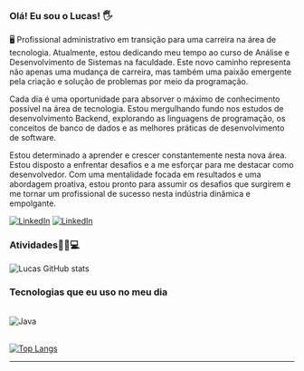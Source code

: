 ### Olá! Eu sou o Lucas! 🖐️

🖥️ Profissional administrativo em transição para uma carreira na área de tecnologia. Atualmente, estou dedicando meu tempo ao curso de Análise e Desenvolvimento de Sistemas na faculdade. Este novo caminho representa não apenas uma mudança de carreira, mas também uma paixão emergente pela criação e solução de problemas por meio da programação.

Cada dia é uma oportunidade para absorver o máximo de conhecimento possível na área de tecnologia. Estou mergulhando fundo nos estudos de desenvolvimento Backend, explorando as linguagens de programação, os conceitos de banco de dados e as melhores práticas de desenvolvimento de software.

Estou determinado a aprender e crescer constantemente nesta nova área. Estou disposto a enfrentar desafios e a me esforçar para me destacar como desenvolvedor. Com uma mentalidade focada em resultados e uma abordagem proativa, estou pronto para assumir os desafios que surgirem e me tornar um profissional de sucesso nesta indústria dinâmica e empolgante.

[![LinkedIn](https://img.shields.io/badge/LinkedIn-0077B5?style=for-the-badge&logo=linkedin&logoColor=white)](https://www.linkedin.com/in/lucas-alves-messias-6a004a200/)
[![LinkedIn](https://img.shields.io/badge/YouTube-FF0000?style=for-the-badge&logo=youtube&logoColor=white)](https://www.youtube.com/@lucasalves0722/featured)

### Atividades👨‍💻💻
![Lucas GitHub stats](https://github-readme-stats.vercel.app/api?username=lucasalves0722&show_icons=true&theme=radical)

### Tecnologias que eu uso no meu dia
<div style="display: inline_block"><br/>
  <img aling=center alt="Java" src="https://img.shields.io/badge/java-%23ED8B00.svg?style=for-the-badge&logo=openjdk&logoColor=white">
</div><br/>

[![Top Langs](https://github-readme-stats.vercel.app/api/top-langs/?username=lucasalves0722)](https://github.com/lucasalves0722/github-readme-stats)

---
